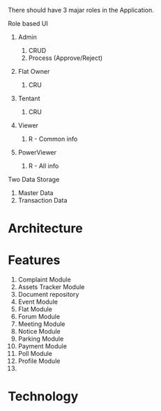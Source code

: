 There should have 3 majar roles in the Application.

Role based UI
1. Admin
    1. CRUD
    2. Process (Approve/Reject)
2. Flat Owner
    1. CRU

3. Tentant
    1. CRU
4. Viewer
    1. R - Common info
5. PowerViewer
    1. R - All info


Two Data Storage
1. Master Data
2. Transaction Data

# Architecture


# Features
1. Complaint Module
2. Assets Tracker Module
3. Document repository 
4. Event Module
5. Flat Module
6. Forum Module
7. Meeting Module
8. Notice Module
9. Parking Module
10. Payment Module
11. Poll Module
12. Profile Module
13. 

# Technology


